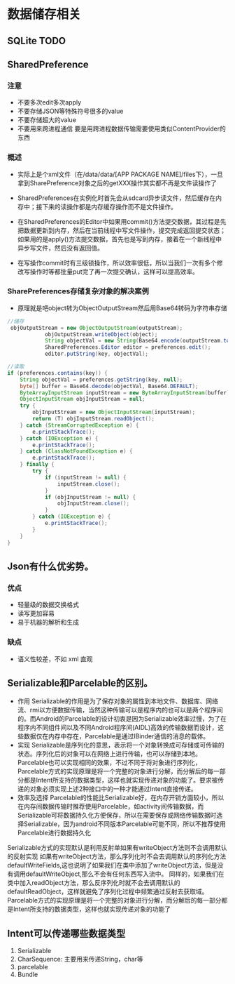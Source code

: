 # 数据储存相关

## SQLite TODO

## SharedPreference
  ### 注意
  * 不要多次edit多次apply
  * 不要存储JSON等特殊符号很多的value
  * 不要存储超大的value
  * 不要用来跨进程通信 要是用跨进程数据传输需要使用类似ContentProvider的东西

  ### 概述
  * 实际上是个xml文件（在/data/data/[APP PACKAGE NAME]/files下），一旦拿到SharePreference对象之后的getXXX操作其实都不再是文件读操作了

  * SharedPreferences在实例化时首先会从sdcard异步读文件，然后缓存在内存中；接下来的读操作都是内存缓存操作而不是文件操作。
  * 在SharedPreferences的Editor中如果用commit()方法提交数据，其过程是先把数据更新到内存，然后在当前线程中写文件操作，提交完成返回提交状态；如果用的是apply()方法提交数据，首先也是写到内存，接着在一个新线程中异步写文件，然后没有返回值。
  * 在写操作commit时有三级锁操作，所以效率很低，所以当我们一次有多个修改写操作时等都批量put完了再一次提交确认，这样可以提高效率。

  ### SharePreferences存储复杂对象的解决案例
  * 原理就是吧object转为ObjectOutputStream然后用Base64转码为字符串存储
  ```java
  //储存
   objOutputStream = new ObjectOutputStream(outputStream);
              objOutputStream.writeObject(object);
              String objectVal = new String(Base64.encode(outputStream.toByteArray(), Base64.DEFAULT));
              SharedPreferences.Editor editor = preferences.edit();
              editor.putString(key, objectVal);

  //读取
  if (preferences.contains(key)) {
      String objectVal = preferences.getString(key, null);
      byte[] buffer = Base64.decode(objectVal, Base64.DEFAULT);
      ByteArrayInputStream inputStream = new ByteArrayInputStream(buffer);
      ObjectInputStream objInputStream = null;
      try {
          objInputStream = new ObjectInputStream(inputStream);
          return (T) objInputStream.readObject();
      } catch (StreamCorruptedException e) {
          e.printStackTrace();
      } catch (IOException e) {
          e.printStackTrace();
      } catch (ClassNotFoundException e) {
          e.printStackTrace();
      } finally {
          try {
              if (inputStream != null) {
                  inputStream.close();
              }
              if (objInputStream != null) {
                  objInputStream.close();
              }
          } catch (IOException e) {
              e.printStackTrace();
          }
      }
  }
  ```

## Json有什么优劣势。
  ### 优点

  * 轻量级的数据交换格式
  * 读写更加容易
  * 易于机器的解析和生成
  ### 缺点

* 语义性较差，不如 xml 直观

## Serializable和Parcelable的区别。
  * 作用
  Serializable的作用是为了保存对象的属性到本地文件、数据库、网络流、rmi以方便数据传输，当然这种传输可以是程序内的也可以是两个程序间的。而Android的Parcelable的设计初衷是因为Serializable效率过慢，为了在程序内不同组件间以及不同Android程序间(AIDL)高效的传输数据而设计，这些数据仅在内存中存在，Parcelable是通过IBinder通信的消息的载体。
  * 实现
  Serializable是序列化的意思，表示将一个对象转换成可存储或可传输的状态。序列化后的对象可以在网络上进行传输，也可以存储到本地。
  Parcelable也可以实现相同的效果，不过不同于将对象进行序列化，Parcelable方式的实现原理是将一个完整的对象进行分解，而分解后的每一部分都是Intent所支持的数据类型，这样也就实现传递对象的功能了。要求被传递的对象必须实现上述2种接口中的一种才能通过Intent直接传递。
  * 效率及选择
  Parcelable的性能比Serializable好，在内存开销方面较小，所以在内存间数据传输时推荐使用Parcelable，如activity间传输数据，而Serializable可将数据持久化方便保存，所以在需要保存或网络传输数据时选择Serializable，因为android不同版本Parcelable可能不同，所以不推荐使用Parcelable进行数据持久化

  Serializable方式的实现默认是利用反射单如果有writeObject方法则不会调用默认的反射实现
  如果有writeObject方法，那么序列化时不会去调用默认的序列化方法defaultWriteFields,这也说明了如果我们在类中添加了writeObject方法，但是没有调用defaultWriteObject,那么不会有任何东西写入流中。
  同样的，如果我们在类中加入readObject方法，那么反序列化时就不会去调用默认的defaultReadObject，这样就避免了序列化过程中频繁通过反射去获取域。
  Parcelable方式的实现原理是将一个完整的对象进行分解，而分解后的每一部分都是Intent所支持的数据类型，这样也就实现传递对象的功能了


## Intent可以传递哪些数据类型
  1. Serializable
  2. CharSequence: 主要用来传递String，char等
  3. parcelable
  4. Bundle
